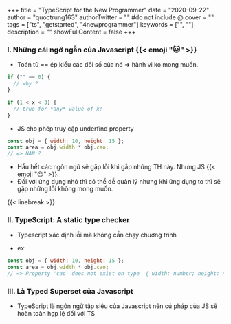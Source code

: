 +++
title = "TypeScript for the New Programmer"
date = "2020-09-22"
author = "quoctrung163"
authorTwitter = "" #do not include @
cover = ""
tags = ["ts", "getstarted", "4newprogrammer"]
keywords = ["", ""]
description = ""
showFullContent = false
+++

### I. Những cái ngớ ngẫn của Javascript {{< emoji ":cat:" >}}
- Toán tử == ép kiểu các đối số của nó => hành vi ko mong muốn.
```js
if ("" == 0) {
  // why ?
}

if (1 < x < 3) {
  // true for *any* value of x!
}
```

- JS cho phép truy cập underfind property
```js
const obj = { width: 10, height: 15 };
const area = obj.width * obj.cao; 
// => NAN ?
```

- Hầu hết các ngôn ngữ sẽ gặp lỗi khi gắp những TH này. Nhưng JS {{< emoji ":pensive:" >}}.
- Đối với ứng dụng nhỏ thì có thể dễ quản lý nhưng khi ứng dụng to thì sẽ gặp những lỗi không mong muốn.

{{< linebreak >}}
### II. TypeScript: A static type checker
- Typescript xác định lỗi mà không cần chạy chương trình

- ex: 
```js
const obj = { width: 10, height: 15 };
const area = obj.width * obj.cao; 
// => Property 'cao' does not exist on type '{ width: number; height: number; }'. Did you mean 'height'?
```

### III. Là Typed Superset của Javascript
- TypeScript là ngôn ngữ tập siêu của Javascript nên cú pháp của JS sẽ hoàn toàn hợp lệ đối với TS